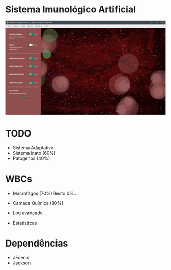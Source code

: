 # Sistema Imunológico Artificial
![alt tag](https://raw.githubusercontent.com/brunocprado/SistemaImunologicoArtificial/master/SIA.jpg)

# TODO
* Sistema Adaptativo
* Sistema inato (60%)
* Patogenos (40%)

# WBCs
* Macrofagos (70%)
Resto 0%...

* Camada Química (80%)
* Log avançado
* Estatisticas

# Dependências
* JFoenix
* Jackson
